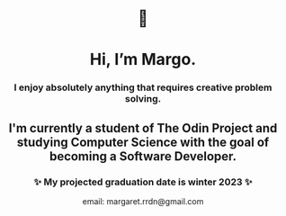 <h1 align="center">👋</h1>
<h1 align="center">Hi, I’m Margo.</h1>
<h3 align="center">I enjoy absolutely anything that requires creative problem solving.</h3>
<h2 align="center">I'm currently a student of The Odin Project and studying Computer Science with the goal of becoming a Software Developer.</h2>
<h3 align="center">✨ My projected graduation date is winter 2023 ✨</h3>

<div align="center">email: margaret.rrdn@gmail.com</div>
<!---
margoriordan/margoriordan is a ✨ special ✨ repository because its `README.md` (this file) appears on your GitHub profile.
You can click the Preview link to take a look at your changes.
--->
